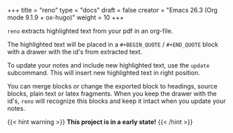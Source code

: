 +++
title = "reno"
type = "docs"
draft = false
creator = "Emacs 26.3 (Org mode 9.1.9 + ox-hugo)"
weight = 10
+++

`reno` extracts highlighted text from your pdf in an org-file.

The highlighted text will be placed in a `#+BEGIN_QUOTE` / `#+END_QUOTE` block
with a drawer with the id's from extracted text.

To update your notes and include new highlighted text, use the `update` subcommand.
This will insert new highlighted text in right position.

You can merge blocks or change the exported block to headings, source blocks, plain text or latex fragments.
When you keep the drawer with the id's, `reno` will recognize this blocks and keep it intact when you update your notes.

{{< hint warning >}}
****This project is in a early state!****
{{< /hint >}}
